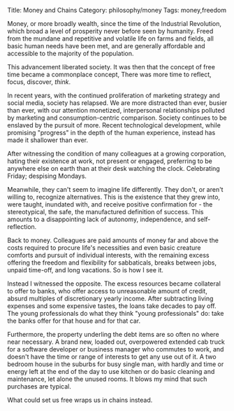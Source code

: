 Title: Money and Chains
Category: philosophy/money
Tags: money,freedom

Money, or more broadly wealth, since the time of the Industrial Revolution, which broad a level of prosperity never before seen by humanity. Freed from the mundane and repetitive and volatile life on farms and fields, all basic human needs have been met, and are generally affordable and accessible to the majority of the population.

This advancement liberated society. It was then that the concept of free time became a commonplace concept, There was more time to reflect, focus, discover, _think_. 

In recent years, with the continued proliferation of marketing strategy and social media, society has relapsed. We are more distracted than ever, busier than ever, with our attention monetized, interpersonal relationships polluted by marketing and consumption-centric comparison. Society continues to be enslaved by the pursuit of more. Recent technological development, while promising "progress" in the depth of the human experience, instead has made it shallower than ever. 

After witnessing the condition of many colleagues at a growing corporation, hating their existence at work, not present or engaged, preferring to be anywhere else on earth than at their desk watching the clock. Celebrating Friday; despising Mondays. 

Meanwhile, they can't seem to imagine life differently. They don't, or aren't willing to, recognize alternatives. This is the existence that they grew into, were taught, inundated with, and receive positive confirmation for - the stereotypical, the safe, the manufactured definition of success. This amounts to a disappointing lack of autonomy, independence, and self-reflection. 

Back to money. Colleagues are paid amounts of money far and above the costs required to procure life's necessities and even basic creature comforts and pursuit of individual interests, with the remaining excess offering the freedom and flexibility for sabbaticals, breaks between jobs, unpaid time-off, and long vacations. So is how I see it. 

Instead I witnessed the opposite. The excess resources became collateral to offer to banks, who offer access to unreasonable amount of credit, absurd multiples of discretionary yearly income. After subtracting living expenses and some expensive tastes, the loans take decades to pay off. The young professionals do what they think "young professionals" do: take the banks offer for that house and for that car. 

Furthermore, the property underling the debt items are so often no where near necessary. A brand new, loaded out, overpowered extended cab truck for a software developer or business manager who commutes to work, and doesn't have the time or range of interests to get any use out of it. A two bedroom house in the suburbs for busy single man, with hardly and time or energy left at the end of the day to use kitchen or do basic cleaning and maintenance, let alone the unused rooms. It blows my mind that such purchases are typical.

What could set us free wraps us in chains instead. 


